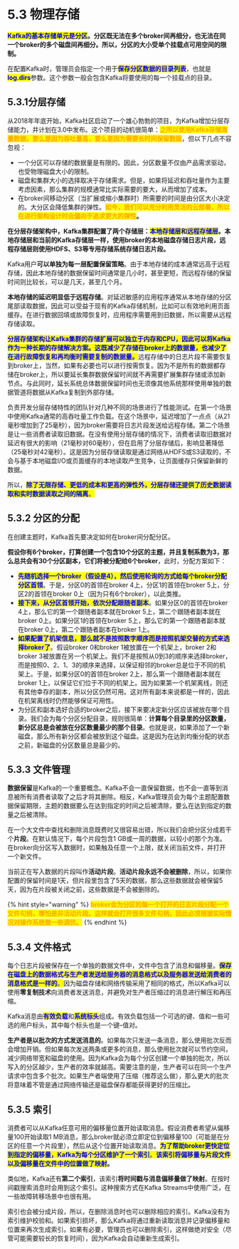 # 5.3 物理存储

<mark style="color:blue;">**Kafka的基本存储单元是分区**</mark>**。分区既无法在多个broker间再细分，也无法在同一个broker的多个磁盘间再细分。所以，分区的大小受单个挂载点可用空间的限制。**

在配置Kafka时，管理员会指定一个用于<mark style="color:blue;">**保存分区数据的目录列表**</mark>，也就是<mark style="color:blue;">**log.dirs**</mark>参数。这个参数一般会包含Kafka将要使用的每一个挂载点的目录。

## 5.3.1分层存储

从2018年年底开始，Kafka社区启动了一个雄心勃勃的项目，为Kafka增加分层存储能力，并计划在3.0中发布。这个项目的动机很简单：<mark style="color:orange;">**之所以使用Kafka存储海量数据，要么是因为吞吐量高，要么是因为需要长时间保留数据**</mark>，但以下几点不容忽视：

* 一个分区可以存储的数据量是有限的。因此，分区数量不仅由产品需求驱动，也受物理磁盘大小的限制。
* 磁盘和集群大小的选择取决于存储需求。但是，如果将延迟和吞吐量作为主要考虑因素，那么集群的规模通常比实际需要的要大，从而增加了成本。
* 在broker间移动分区（当扩展或缩小集群时）所需要的时间是由分区大小决定的。大分区会降低集群的弹性。<mark style="color:orange;">**如今，我们可以充分利用灵活的云部署，所以在进行架构设计时会偏向于追求更大的弹性**</mark>**。**

**在分层存储架构中，Kafka集群配置了两个存储层：**<mark style="color:blue;">**本地存储层**</mark>**和**<mark style="color:blue;">**远程存储层**</mark>**。本地存储层和当前的Kafka存储层一样，使用broker的本地磁盘存储日志片段，远程存储层则使用HDFS、S3等专用存储系统存储日志片段。**

Kafka用户**可以单独为每一层配置保留策略**。由于本地存储的成本通常远高于远程存储，因此本地存储的数据保留时间通常是几小时，甚至更短，而远程存储的保留时间则比较长，可以是几天，甚至几个月。

**本地存储的延迟明显低于远程存储**。对延迟敏感的应用程序通常从本地存储的分区尾部读取数据，因此可以受益于现有的Kafka存储机制，比如可以有效地利用页面缓存。在进行数据回填或故障恢复时，应用程序需要用到旧数据，所以需要从远程存储读取。

<mark style="color:blue;">**分层存储架构让Kafka集群的存储扩展可以独立于内存和CPU，因此可以将Kafka作为一种长期的存储解决方案。这既减少了存储在broker上的数据量，也减少了在进行故障恢复和再均衡时需要复制的数据量。**</mark>远程存储中的日志片段不需要恢复到broker上，当然，如果有必要也可以进行按需恢复。因为不是所有的数据都存储在broker上，所以要延长集群数据保留时间就不再需要扩展集群存储或添加新节点。与此同时，延长系统总体数据保留时间也无须像其他系统那样使用单独的数据管道将数据从Kafka复制到外部存储。

负责开发分层存储特性的团队针对几种不同的场景进行了性能测试。在第一个场景中使用Kafka通常的高吞吐量工作负载。在这个场景中，延迟增加了一点点（从21毫秒增加到了25毫秒），因为broker需要将日志片段发送给远程存储。第二个场景是让一些消费者读取旧数据。在没有使用分层存储的情况下，消费者读取旧数据对延迟有很大的影响（21毫秒对60毫秒），但在启用了分层存储后，影响显著降低（25毫秒对42毫秒）。这是因为分层存储读取是通过网络从HDFS或S3读取的，不会与基于本地磁盘I/O或页面缓存的本地读取产生竞争，让页面缓存只保留新鲜的数据。

所以，<mark style="color:blue;">**除了无限存储、更低的成本和更高的弹性外，分层存储还提供了历史数据读取和实时数据读取之间的隔离**</mark><mark style="color:blue;">。</mark>

## 5.3.2 分区的分配

在创建主题时，Kafka首先要决定如何在broker间分配分区。

**假设你有6个broker，打算创建一个包含10个分区的主题，并且复制系数为3，那么总共会有30个分区副本，它们将被分配给6个broker**，此时，分配方案如下：

* <mark style="color:blue;">**先随机选择一个broker（假设是4），然后使用轮询的方式给每个broker分配分区首领**</mark>。于是，分区0的首领在broker 4上，分区1的首领在broker 5上，分区2的首领在broker 0上（因为只有6个broker），以此类推。
* <mark style="color:blue;">**接下来，从分区首领开始，依次分配跟随者副本**</mark>。如果分区0的首领在broker 4上，那么它的第一个跟随者副本就在broker 5上，第二个跟随者副本就在broker 0上。如果分区1的首领在broker 5上，那么它的第一个跟随者副本就在broker 0上，第二个跟随者副本在broker 1上。
* <mark style="color:blue;">**如果配置了机架信息，那么就不是按照数字顺序而是按照机架交替的方式来选择broker了**</mark>。假设broker 0和broker 1被放置在一个机架上，broker 2和broker 3被放置在另一个机架上。我们不是按照从0到3的顺序来选择broker，而是按照0、2、1、3的顺序来选择，以保证相邻的broker总是位于不同的机架上。于是，如果分区0的首领在broker 2上，那么第一个跟随者副本就在broker 1上，以保证它们位于不同的机架上。因为如果第一个机架离线，则还有其他幸存的副本，所以分区仍然可用。这对所有副本来说都是一样的，因此在机架离线时仍然能够保证可用性。
* 为分区和副本选好合适的broker之后，接下来要决定新分区应该被放在哪个目录。我们会为每个分区分配目录，规则很简单：**计算每个目录里的分区数量，新分区总是会被放在分区数量最少的那个目录**。也就是说，如果添加了一个新磁盘，那么所有新分区都会被放到这个磁盘。这是因为在达到均衡分配的状态之前，新磁盘的分区数量总是最少的。

## 5.3.3 文件管理

**数据保留**是Kafka的一个重要概念。Kafka不会一直保留数据，也不会一直等到消息被所有消费者读取了之后才将其删除。相反，Kafka管理员会为每个主题配置数据保留期限，主题的数据要么在达到指定的时间之后被清除，要么在达到指定的数量之后被清除。

在一个大文件中查找和删除消息既费时又很容易出错，所以我们会把分区分成若干个**片段**。在默认情况下，每个片段包含1 GB或一周的数据，以较小的那个为准。在broker向分区写入数据时，如果触及任意一个上限，就关闭当前文件，并打开一个新文件。

当前正在写入数据的片段叫作**活动片段**。**活动片段永远不会被删除**，所以，如果你配置的保留时间是1天，但片段里包含了5天的数据，那么这些数据就会被保留5天，因为在片段被关闭之前，这些数据是不会被删除的。

{% hint style="warning" %}
<mark style="color:orange;">**broker会为分区的每一个打开的日志片段分配一个文件句柄，哪怕是非活动片段。这样就会打开很多文件句柄，因此必须根据实际情况对操作系统做一些调优。**</mark>
{% endhint %}

## 5.3.4 文件格式

每个日志片段被保存在一个单独的数据文件中，文件中包含了消息和偏移量。<mark style="color:blue;">**保存在磁盘上的数据格式与生产者发送给服务器的消息格式以及服务器发送给消费者的消息格式是一样的**</mark><mark style="color:blue;">。</mark>因为磁盘存储和网络传输采用了相同的格式，所以Kafka可以使用**零复制技术**向消费者发送消息，并避免对生产者压缩过的消息进行解压和再压缩。

Kafka消息由<mark style="color:blue;">**有效负载**</mark>和<mark style="color:blue;">**系统标头**</mark>组成。有效负载包括一个可选的键、值和一些可选的用户标头，其中每个标头也是一个键–值对。

**生产者是以批次的方式发送消息的**。如果每次只发送一条消息，那么使用批次反而会增加开销。但如果每次发送两条或更多的消息，那么使用批次就可以节约空间，减少网络带宽和磁盘的使用。因为Kafka会为每个分区创建一个单独的批次，所以写入的分区越少，生产者的效率就越高。需要注意的是，生产者可以在同一个生产请求中包含多个批次。如果生产者端使用了压缩（推荐这么做），那么更大的批次将意味着不管是通过网络传输还是磁盘保存都能获得更好的压缩比。

## 5.3.5 索引

消费者可以从Kafka任意可用的偏移量位置开始读取消息。假设消费者希望从偏移量100开始读取1 MB消息，那么broker就必须立即定位到偏移量100（可能是在分区的任意一个片段里），然后从这个位置开始读取消息。<mark style="color:blue;">**为了帮助broker更快定位到指定的偏移量，Kafka为每个分区维护了一个索引**</mark><mark style="color:blue;">。</mark><mark style="color:blue;">**该索引将偏移量与片段文件以及偏移量在文件中的位置做了映射**</mark>**。**

类似地，Kafka还有**第二个索引**，该索引**将时间戳与消息偏移量做了映射**。在按时间戳搜索消息时会用到这个索引。这种搜索方式在Kafka Streams中使用广泛，在一些故障转移场景中也很有用。

索引也会被分成片段，所以，在删除消息时也可以删除相应的索引。Kafka没有为索引维护校验和。如果索引损坏，那么Kafka将通过重新读取消息并记录偏移量和位置来再次生成索引。如果有必要，管理员也可以删除索引，这样做绝对安全（尽管可能需要较长的恢复时间），因为Kafka会自动重新生成索引。
